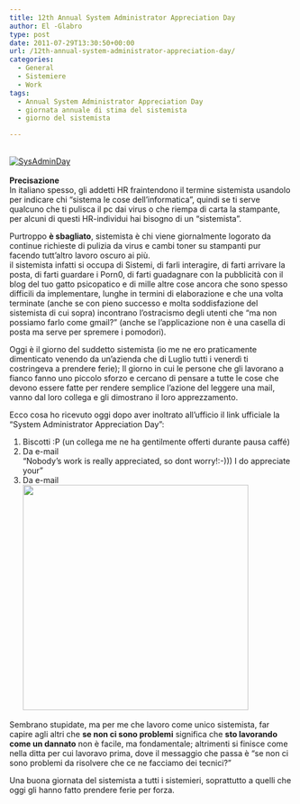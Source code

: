 ```yaml
---
title: 12th Annual System Administrator Appreciation Day
author: El -Glabro
type: post
date: 2011-07-29T13:30:50+00:00
url: /12th-annual-system-administrator-appreciation-day/
categories:
  - General
  - Sistemiere
  - Work
tags:
  - Annual System Administrator Appreciation Day
  - giornata annuale di stima del sistemista
  - giorno del sistemista

---
```

[  
<img decoding="async" src="http://www.sysadminday.com/images/thumbsup-234x60.gif"  ALT="SysAdminDay" />  
][1]  
**Precisazione**  
In italiano spesso, gli addetti HR fraintendono il termine sistemista usandolo per indicare chi &#8220;sistema le cose dell&#8217;informatica&#8221;, quindi se ti serve qualcuno che ti pulisca il pc dai virus o che riempa di carta la stampante, per alcuni di questi HR-individui hai bisogno di un &#8220;sistemista&#8221;.

Purtroppo **è sbagliato**, sistemista è chi viene giornalmente logorato da continue richieste di pulizia da virus e cambi toner su stampanti pur facendo tutt&#8217;altro lavoro oscuro ai più.  
il sistemista infatti si occupa di Sistemi, di farli interagire, di farti arrivare la posta, di farti guardare i Porn0, di farti guadagnare con la pubblicità con il blog del tuo gatto psicopatico e di mille altre cose ancora che sono spesso difficili da implementare, lunghe in termini di elaborazione e che una volta terminate (anche se con pieno successo e molta soddisfazione del sistemista di cui sopra) incontrano l&#8217;ostracismo degli utenti che &#8220;ma non possiamo farlo come gmail?&#8221; (anche se l&#8217;applicazione non è una casella di posta ma serve per spremere i pomodori).

Oggi è il giorno del suddetto sistemista (io me ne ero praticamente dimenticato venendo da un&#8217;azienda che di Luglio tutti i venerdì ti costringeva a prendere ferie); Il giorno in cui le persone che gli lavorano a fianco fanno uno piccolo sforzo e cercano di pensare a tutte le cose che devono essere fatte per rendere semplice l&#8217;azione del leggere una mail, vanno dal loro collega e gli dimostrano il loro apprezzamento.

Ecco cosa ho ricevuto oggi dopo aver inoltrato all&#8217;ufficio il link ufficiale la &#8220;System Administrator Appreciation Day&#8221;:  
1) Biscotti :P (un collega me ne ha gentilmente offerti durante pausa caffé)  
2) Da e-mail  
&#8220;Nobody&#8217;s work is really appreciated, so dont worry!:-))) I do appreciate your&#8221;  
3) Da e-mail  
[<img decoding="async" loading="lazy" src="http://t-hoster.com/wp-content/uploads/2011/07/thank_you.jpg" alt="" title="thank_you" width="400" height="400" class="aligncenter size-full wp-image-557" srcset="https://blog.polemicover.net/wp-content/uploads/2011/07/thank_you.jpg 400w, https://blog.polemicover.net/wp-content/uploads/2011/07/thank_you-150x150.jpg 150w, https://blog.polemicover.net/wp-content/uploads/2011/07/thank_you-300x300.jpg 300w" sizes="(max-width: 400px) 100vw, 400px" />][2]

Sembrano stupidate, ma per me che lavoro come unico sistemista, far capire agli altri che **se non ci sono problemi** significa che **sto lavorando come un dannato** non è facile, ma fondamentale; altrimenti si finisce come nella ditta per cui lavoravo prima, dove il messaggio che passa è &#8220;se non ci sono problemi da risolvere che ce ne facciamo dei tecnici?&#8221;

Una buona giornata del sistemista a tutti i sistemieri, soprattutto a quelli che oggi gli hanno fatto prendere ferie per forza.

 [1]: http://www.sysadminday.com
 [2]: http://t-hoster.com/wp-content/uploads/2011/07/thank_you.jpg